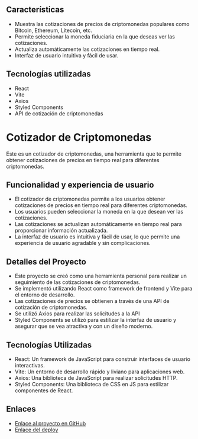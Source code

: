

## Características

- Muestra las cotizaciones de precios de criptomonedas populares como Bitcoin, Ethereum, Litecoin, etc.
- Permite seleccionar la moneda fiduciaria en la que deseas ver las cotizaciones.
- Actualiza automáticamente las cotizaciones en tiempo real.
- Interfaz de usuario intuitiva y fácil de usar.


## Tecnologías utilizadas

- React
- Vite
- Axios
- Styled Components
- API de cotización de criptomonedas

# Cotizador de Criptomonedas

Este es un cotizador de criptomonedas, una herramienta que te permite obtener cotizaciones de precios en tiempo real para diferentes criptomonedas.

## Funcionalidad y experiencia de usuario

- El cotizador de criptomonedas permite a los usuarios obtener cotizaciones de precios en tiempo real para diferentes criptomonedas.
- Los usuarios pueden seleccionar la moneda en la que desean ver las cotizaciones.
- Las cotizaciones se actualizan automáticamente en tiempo real para proporcionar información actualizada.
- La interfaz de usuario es intuitiva y fácil de usar, lo que permite una experiencia de usuario agradable y sin complicaciones.

## Detalles del Proyecto

- Este proyecto se creó como una herramienta personal para realizar un seguimiento de las cotizaciones de criptomonedas.
- Se implementó utilizando React como framework de frontend y Vite para el entorno de desarrollo.
- Las cotizaciones de precios se obtienen a través de una API de cotización de criptomonedas.
- Se utilizó Axios para realizar las solicitudes a la API 
- Styled Components se utilizó para estilizar la interfaz de usuario y asegurar que se vea atractiva y con un diseño moderno.

## Tecnologías Utilizadas

- React: Un framework de JavaScript para construir interfaces de usuario interactivas.
- Vite: Un entorno de desarrollo rápido y liviano para aplicaciones web.
- Axios: Una biblioteca de JavaScript para realizar solicitudes HTTP.
- Styled Components: Una biblioteca de CSS en JS para estilizar componentes de React.

## Enlaces

- [Enlace al proyecto en GitHub](https://github.com/AlexGR22/Cryptocurrency-Quote)
- [Enlace del deploy](https://cryptocurrency-quote-eta.vercel.app/)